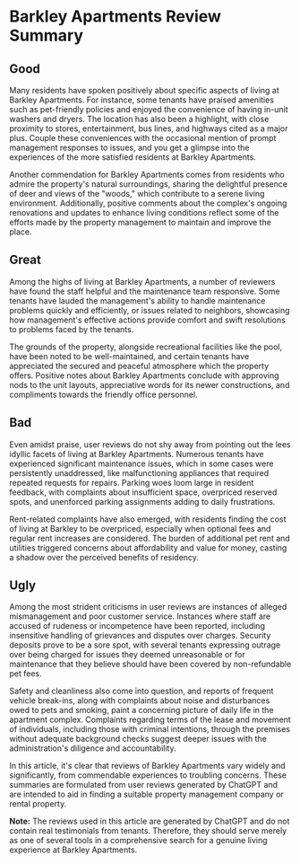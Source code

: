 # Barkley Apartments Review Summary

## Good
Many residents have spoken positively about specific aspects of living at Barkley Apartments. For instance, some tenants have praised amenities such as pet-friendly policies and enjoyed the convenience of having in-unit washers and dryers. The location has also been a highlight, with close proximity to stores, entertainment, bus lines, and highways cited as a major plus. Couple these conveniences with the occasional mention of prompt management responses to issues, and you get a glimpse into the experiences of the more satisfied residents at Barkley Apartments.

Another commendation for Barkley Apartments comes from residents who admire the property's natural surroundings, sharing the delightful presence of deer and views of the "woods," which contribute to a serene living environment. Additionally, positive comments about the complex's ongoing renovations and updates to enhance living conditions reflect some of the efforts made by the property management to maintain and improve the place.

## Great
Among the highs of living at Barkley Apartments, a number of reviewers have found the staff helpful and the maintenance team responsive. Some tenants have lauded the management's ability to handle maintenance problems quickly and efficiently, or issues related to neighbors, showcasing how management's effective actions provide comfort and swift resolutions to problems faced by the tenants. 

The grounds of the property, alongside recreational facilities like the pool, have been noted to be well-maintained, and certain tenants have appreciated the secured and peaceful atmosphere which the property offers. Positive notes about Barkley Apartments conclude with approving nods to the unit layouts, appreciative words for its newer constructions, and compliments towards the friendly office personnel.

## Bad
Even amidst praise, user reviews do not shy away from pointing out the lees idyllic facets of living at Barkley Apartments. Numerous tenants have experienced significant maintenance issues, which in some cases were persistently unaddressed, like malfunctioning appliances that required repeated requests for repairs. Parking woes loom large in resident feedback, with complaints about insufficient space, overpriced reserved spots, and unenforced parking assignments adding to daily frustrations.

Rent-related complaints have also emerged, with residents finding the cost of living at Barkley to be overpriced, especially when optional fees and regular rent increases are considered. The burden of additional pet rent and utilities triggered concerns about affordability and value for money, casting a shadow over the perceived benefits of residency.

## Ugly
Among the most strident criticisms in user reviews are instances of alleged mismanagement and poor customer service. Instances where staff are accused of rudeness or incompetence have been reported, including insensitive handling of grievances and disputes over charges. Security deposits prove to be a sore spot, with several tenants expressing outrage over being charged for issues they deemed unreasonable or for maintenance that they believe should have been covered by non-refundable pet fees.

Safety and cleanliness also come into question, and reports of frequent vehicle break-ins, along with complaints about noise and disturbances owed to pets and smoking, paint a concerning picture of daily life in the apartment complex. Complaints regarding terms of the lease and movement of individuals, including those with criminal intentions, through the premises without adequate background checks suggest deeper issues with the administration's diligence and accountability.

In this article, it's clear that reviews of Barkley Apartments vary widely and significantly, from commendable experiences to troubling concerns. These summaries are formulated from user reviews generated by ChatGPT and are intended to aid in finding a suitable property management company or rental property.

**Note:** The reviews used in this article are generated by ChatGPT and do not contain real testimonials from tenants. Therefore, they should serve merely as one of several tools in a comprehensive search for a genuine living experience at Barkley Apartments.